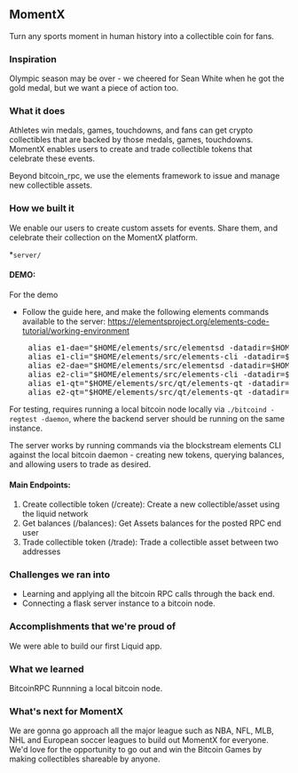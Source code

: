 MomentX
---

Turn any sports moment in human history into a collectible coin for fans.

### Inspiration
Olympic season may be over - we cheered for Sean White when he got the gold medal, but we want a piece of action too.

### What it does
Athletes win medals, games, touchdowns, and fans can get crypto collectibles that are backed by those medals, games, touchdowns. MomentX enables users to create and trade collectible tokens that celebrate these events.

Beyond bitcoin_rpc, we use the elements framework to issue and manage new collectible assets.

### How we built it
We enable our users to create custom assets for events. Share them, and celebrate their collection on the MomentX platform.

*`server/`

#### DEMO: 
For the demo 

* Follow the guide here, and make the following elements commands available to the server:
https://elementsproject.org/elements-code-tutorial/working-environment
<pre>
    alias e1-dae="$HOME/elements/src/elementsd -datadir=$HOME/elementsdir1"
    alias e1-cli="$HOME/elements/src/elements-cli -datadir=$HOME/elementsdir1"
    alias e2-dae="$HOME/elements/src/elementsd -datadir=$HOME/elementsdir2"
    alias e2-cli="$HOME/elements/src/elements-cli -datadir=$HOME/elementsdir2"
    alias e1-qt="$HOME/elements/src/qt/elements-qt -datadir=$HOME/elementsdir1"
    alias e2-qt="$HOME/elements/src/qt/elements-qt -datadir=$HOME/elementsdir2"
</pre>

For testing, requires running a local bitcoin node locally via `./bitcoind -regtest -daemon`, where the backend server should be running on the same instance. 

The server works by running commands via the blockstream elements CLI against the local bitcoin daemon - creating new tokens, querying balances, and allowing users to trade as desired.

#### Main Endpoints:
<ol>
    <li>Create collectible token (/create): Create a new collectible/asset using the liquid network</li>
    <li>Get balances (/balances): Get Assets balances for the posted RPC end user</li>
    <li>Trade collectible token (/trade): Trade a collectible asset between two addresses</li>
</ol>

### Challenges we ran into
* Learning and applying all the bitcoin RPC calls through the back end.
* Connecting a flask server instance to a bitcoin node.

### Accomplishments that we're proud of
We were able to build our first Liquid app.

### What we learned
BitcoinRPC
Runnning a local bitcoin node.

### What's next for MomentX
We are gonna go approach all the major league such as NBA, NFL, MLB, NHL and European soccer leagues to build out MomentX for everyone. We'd love for the opportunity to go out and win the Bitcoin Games by making collectibles shareable by anyone.


